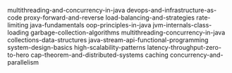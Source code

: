 multithreading-and-concurrency-in-java
devops-and-infrastructure-as-code
proxy-forward-and-reverse
load-balancing-and-strategies
rate-limiting
java-fundamentals
oop-principles-in-java
jvm-internals-class-loading
garbage-collection-algorithms
multithreading-concurrency-in-java
collections-data-structures
java-stream-api-functional-programming
system-design-basics
high-scalability-patterns
latency-throughput-zero-to-hero
cap-theorem-and-distributed-systems
caching
concurrency-and-parallelism